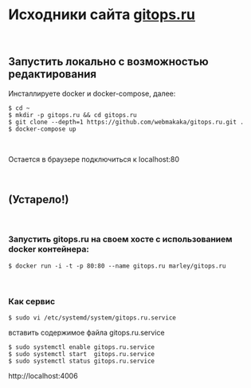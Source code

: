 # Исходники сайта [gitops.ru](https://gitops.ru)

<br/>

## Запустить локально с возможностью редактирования

Инсталлируете docker и docker-compose, далее:

```
$ cd ~
$ mkdir -p gitops.ru && cd gitops.ru
$ git clone --depth=1 https://github.com/webmakaka/gitops.ru.git .
$ docker-compose up
```

<br/>

Остается в браузере подключиться к localhost:80

<br/>

## (Устарело!)

<br/>

### Запустить gitops.ru на своем хосте с использованием docker контейнера:

```
$ docker run -i -t -p 80:80 --name gitops.ru marley/gitops.ru
```

<br/>

### Как сервис

```
$ sudo vi /etc/systemd/system/gitops.ru.service
```

вставить содержимое файла gitops.ru.service

```
$ sudo systemctl enable gitops.ru.service
$ sudo systemctl start  gitops.ru.service
$ sudo systemctl status gitops.ru.service
```

http://localhost:4006
